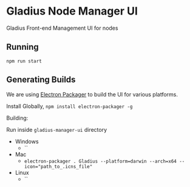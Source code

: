 # Gladius Node Manager UI

Gladius Front-end Management UI for nodes

## Running
`npm run start`

## Generating Builds
We are using [Electron Packager](https://github.com/electron-userland/electron-packager) to build the UI for various platforms.

Install Globally, `npm install electron-packager -g`

Building:

Run inside `gladius-manager-ui` directory

- Windows
  - ``
- Mac
  - `electron-packager . Gladius --platform=darwin --arch=x64 --icon="path_to_.icns_file"`
- Linux
  - ``
